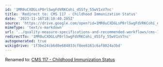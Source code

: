 ```yaml
---
id: '1MR0uCXDGLsP0rlSwgFdVRKCohi_d5Sfy_55wV1xV7nc'
title: 'Redirect to: CMS 117 - Childhood Immunization Status'
date: '2023-11-16T18:10:40.285Z'
source: 'https://drive.google.com/open?id=1MR0uCXDGLsP0rlSwgFdVRKCohi_d5Sfy_55wV1xV7nc'
mimeType: 'text/x-markdown'
url: '../quality-measure-specifications-and-recommended-workflows/cms-117-childhood-immunization-status.md'
redirectTo: '1MR0uCXDGLsP0rlSwgFdVRKCohi_d5Sfy_55wV1xV7nc'
autogenerated: true
wikigdrive: '1f3be24cb6d0e684833cf8ee6161c6af8024a3bd'
---
```

Renamed to: [CMS 117 - Childhood Immunization Status](../quality-measure-specifications-and-recommended-workflows/cms-117-childhood-immunization-status.md)
